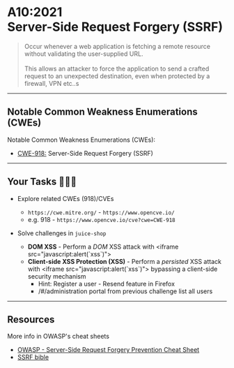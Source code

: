 # A10:2021<br>Server-Side Request Forgery (SSRF)

>Occur whenever a web application is fetching a remote resource without validating the user-supplied URL.<br><br>This allows an attacker to force the application to send a crafted request to an unexpected destination, even when protected by a firewall, VPN etc..s

---
## Notable Common Weakness Enumerations (CWEs)

Notable Common Weakness Enumerations (CWEs):

- [CWE-918:](https://cwe.mitre.org/data/definitions/918.html)
Server-Side Request Forgery (SSRF)

---
## Your Tasks 🧑🏻‍💻

- Explore related CWEs (918)/CVEs
  - `https://cwe.mitre.org/` - `https://www.opencve.io/`<!-- .element: style="font-size:0.8em"-->
  - e.g. 918 - `https://www.opencve.io/cve?cwe=CWE-918`<!-- .element: style="font-size:0.8em"-->


- Solve challenges in `juice-shop`
    - **DOM XSS** - Perform a _DOM_ XSS attack with &lt;iframe src="javascript:alert(\`xss\`)">
    - **Client-side XSS Protection (XSS)** - Perform a _persisted_ XSS attack with &lt;iframe src="javascript:alert(\`xss\`)"> bypassing a client-side security mechanism
      - Hint: Register a user - Resend feature in Firefox
      - /#/administration portal from previous challenge list all users

---
## Resources

More info in OWASP's cheat sheets

- [OWASP - Server-Side Request Forgery Prevention Cheat Sheet](https://cheatsheetseries.owasp.org/cheatsheets/Server_Side_Request_Forgery_Prevention_Cheat_Sheet.html)
- [SSRF bible](https://cheatsheetseries.owasp.org/assets/Server_Side_Request_Forgery_Prevention_Cheat_Sheet_SSRF_Bible.pdf)
